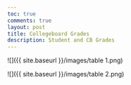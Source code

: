 ```yaml
---
toc: true
comments: true
layout: post
title: Collegeboard Grades
description: Student and CB Grades
---
```


![]({{ site.baseurl }}/images/table 1.png)

![]({{ site.baseurl }}/images/table 2.png)

